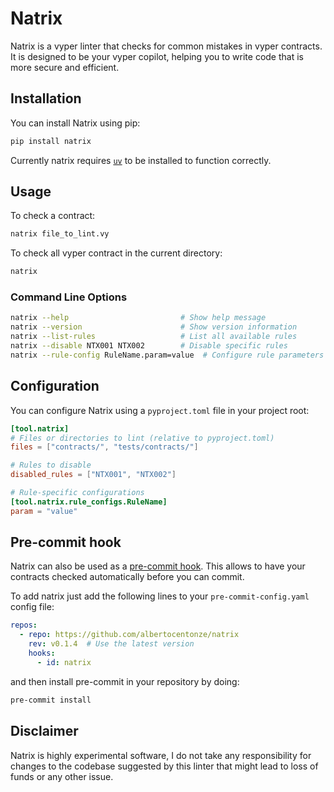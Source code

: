 # Natrix

Natrix is a vyper linter that checks for common mistakes in vyper contracts. It is designed to be your vyper copilot, helping you to write code that is more secure and efficient.

## Installation

You can install Natrix using pip:

```bash
pip install natrix
```

Currently natrix requires [`uv`](https://docs.astral.sh/uv/) to be installed to function correctly.

## Usage

To check a contract:

```bash
natrix file_to_lint.vy
```

To check all vyper contract in the current directory:

```bash
natrix
```

### Command Line Options

```bash
natrix --help                         # Show help message
natrix --version                      # Show version information
natrix --list-rules                   # List all available rules
natrix --disable NTX001 NTX002        # Disable specific rules
natrix --rule-config RuleName.param=value  # Configure rule parameters
```

## Configuration

You can configure Natrix using a `pyproject.toml` file in your project root:

```toml
[tool.natrix]
# Files or directories to lint (relative to pyproject.toml)
files = ["contracts/", "tests/contracts/"]

# Rules to disable
disabled_rules = ["NTX001", "NTX002"]

# Rule-specific configurations
[tool.natrix.rule_configs.RuleName]
param = "value"
```

## Pre-commit hook

Natrix can also be used as a [pre-commit hook](https://pre-commit.com/). This allows to have your contracts checked automatically before you can commit.

To add natrix just add the following lines to your `pre-commit-config.yaml` config file:
```yaml
repos:
  - repo: https://github.com/albertocentonze/natrix
    rev: v0.1.4  # Use the latest version
    hooks:
      - id: natrix
```

and then install pre-commit in your repository by doing:
```bash
pre-commit install
```

## Disclaimer

Natrix is highly experimental software, I do not take any responsibility for changes to the codebase suggested by this linter that might lead to loss of funds or any other issue.
